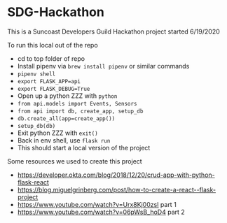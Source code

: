 # SDG-Hackathon
This is a Suncoast Developers Guild Hackathon project started 6/19/2020

To run this local out of the repo
- cd to top folder of repo
- Install pipenv via `brew install pipenv` or similar commands
- `pipenv shell`
- `export FLASK_APP=api`
- `export FLASK_DEBUG=True`
- Open up a python ZZZ with `python`
- `from api.models import Events, Sensors`
- `from api import db, create_app, setup_db`
- `db.create_all(app=create_app())`
- `setup_db(db)`
- Exit python ZZZ with `exit()`
- Back in env shell, use `flask run`
- This should start a local version of the project

Some resources we used to create this project
- https://developer.okta.com/blog/2018/12/20/crud-app-with-python-flask-react
- https://blog.miguelgrinberg.com/post/how-to-create-a-react--flask-project
- https://www.youtube.com/watch?v=Urx8Kj00zsI part 1
- https://www.youtube.com/watch?v=06pWsB_hoD4 part 2
